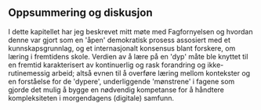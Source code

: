 
## Oppsummering og diskusjon

I dette kapitellet har jeg beskrevet mitt møte med Fagfornyelsen og hvordan denne var gjort som en 'åpen' demokratisk prosess assosiert med et kunnskapsgrunnlag, og et internasjonalt konsensus blant forskere, om læring i fremtidens skole. Verdien av å lære på en 'dyp' måte ble knyttet til en fremtid karakterisert av kontinuerlig og rask forandring og ikke-rutinemessig arbeid; altså evnen til å overføre læring mellom kontekster og en forståelse for de 'dypere', underliggende 'mønstrene' i fagene som gjorde det mulig å bygge en nødvendig kompetanse for å håndtere kompleksiteten i morgendagens (digitale) samfunn. 
